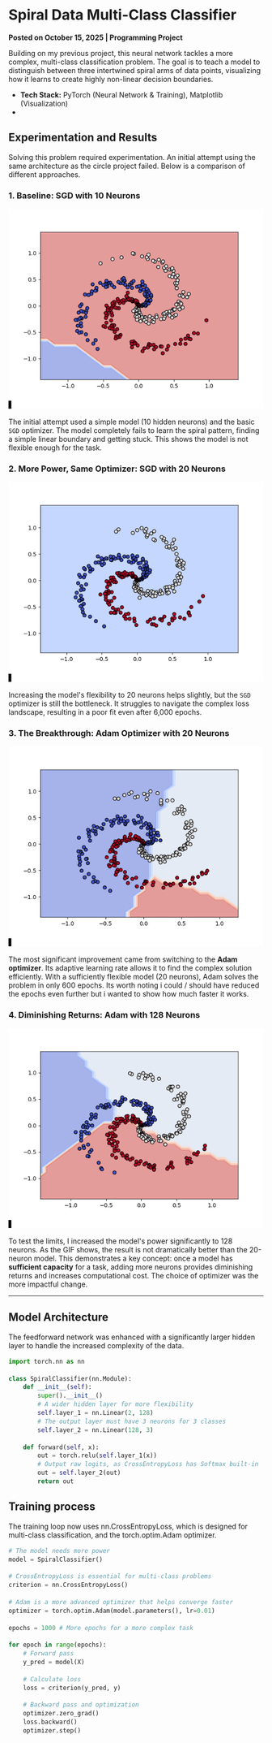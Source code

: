 # Spiral Data Multi-Class Classifier

**Posted on October 15, 2025 | Programming Project**

Building on my previous project, this neural network tackles a more complex, multi-class classification problem. The goal is to teach a model to distinguish between three intertwined spiral arms of data points, visualizing how it learns to create highly non-linear decision boundaries.

* **Tech Stack:** PyTorch (Neural Network & Training), Matplotlib (Visualization)
* 
## Experimentation and Results

Solving this problem required experimentation. An initial attempt using the same architecture as the circle project failed. Below is a comparison of different approaches.

### 1. Baseline: SGD with 10 Neurons

![SGD with 10 Neurons](images/training_progress(SGD-10-6k).gif)

The initial attempt used a simple model (10 hidden neurons) and the basic `SGD` optimizer. The model completely fails to learn the spiral pattern, finding a simple linear boundary and getting stuck. This shows the model is not flexible enough for the task.

### 2. More Power, Same Optimizer: SGD with 20 Neurons

![SGD with 20 Neurons](images/training_progress(SGD-20-6k).gif)

Increasing the model's flexibility to 20 neurons helps slightly, but the `SGD` optimizer is still the bottleneck. It struggles to navigate the complex loss landscape, resulting in a poor fit even after 6,000 epochs.

### 3. The Breakthrough: Adam Optimizer with 20 Neurons

![Adam with 20 Neurons](images/training_progress(ADAM-20-600).gif)

The most significant improvement came from switching to the **Adam optimizer**. Its adaptive learning rate allows it to find the complex solution efficiently. With a sufficiently flexible model (20 neurons), Adam solves the problem in only 600 epochs. Its worth noting i could / should have reduced the epochs even further but i wanted to show how much faster it works.

### 4. Diminishing Returns: Adam with 128 Neurons

![Adam with 128 Neurons](images/training_progress(ADAM-128-600).gif)

To test the limits, I increased the model's power significantly to 128 neurons. As the GIF shows, the result is not dramatically better than the 20-neuron model. This demonstrates a key concept: once a model has **sufficient capacity** for a task, adding more neurons provides diminishing returns and increases computational cost. The choice of optimizer was the more impactful change.

---

## Model Architecture

The feedforward network was enhanced with a significantly larger hidden layer to handle the increased complexity of the data.

```python
import torch.nn as nn

class SpiralClassifier(nn.Module):
    def __init__(self):
        super().__init__()
        # A wider hidden layer for more flexibility
        self.layer_1 = nn.Linear(2, 128)
        # The output layer must have 3 neurons for 3 classes
        self.layer_2 = nn.Linear(128, 3)

    def forward(self, x):
        out = torch.relu(self.layer_1(x))
        # Output raw logits, as CrossEntropyLoss has Softmax built-in
        out = self.layer_2(out)
        return out
```

## Training process 

The training loop now uses nn.CrossEntropyLoss, which is designed for multi-class classification, and the torch.optim.Adam optimizer.

```python
# The model needs more power
model = SpiralClassifier()

# CrossEntropyLoss is essential for multi-class problems
criterion = nn.CrossEntropyLoss()

# Adam is a more advanced optimizer that helps converge faster
optimizer = torch.optim.Adam(model.parameters(), lr=0.01)

epochs = 1000 # More epochs for a more complex task

for epoch in range(epochs):
    # Forward pass
    y_pred = model(X)

    # Calculate loss
    loss = criterion(y_pred, y)

    # Backward pass and optimization
    optimizer.zero_grad()
    loss.backward()
    optimizer.step()
```

